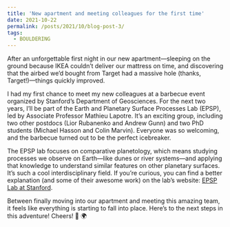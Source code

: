 ```yaml
---
title: 'New apartment and meeting colleagues for the first time'
date: 2021-10-22
permalink: /posts/2021/10/blog-post-3/
tags:
  - BOULDERING
---
```


After an unforgettable first night in our new apartment—sleeping on the ground because IKEA couldn’t deliver our mattress on time, and discovering that the airbed we’d bought from Target had a massive hole (thanks, Target!)—things quickly improved.

I had my first chance to meet my new colleagues at a barbecue event organized by Stanford’s Department of Geosciences. For the next two years, I’ll be part of the Earth and Planetary Surface Processes Lab (EPSP), led by Associate Professor Mathieu Lapotre. It’s an exciting group, including two other postdocs (Lior Rubanenko and Andrew Gunn) and two PhD students (Michael Hasson and Colin Marvin). Everyone was so welcoming, and the barbecue turned out to be the perfect icebreaker.

The EPSP lab focuses on comparative planetology, which means studying processes we observe on Earth—like dunes or river systems—and applying that knowledge to understand similar features on other planetary surfaces. It’s such a cool interdisciplinary field. If you’re curious, you can find a better explanation (and some of their awesome work) on the lab’s website: [EPSP Lab at Stanford](https://epsp.stanford.edu/).

Between finally moving into our apartment and meeting this amazing team, it feels like everything is starting to fall into place. Here’s to the next steps in this adventure! Cheers! 🍔 🌍



